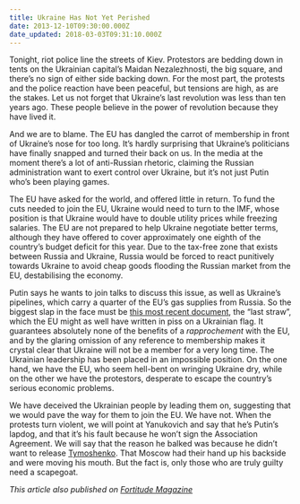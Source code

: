 ```yaml
---
title: Ukraine Has Not Yet Perished
date: 2013-12-10T09:30:00.000Z
date_updated: 2018-03-03T09:31:10.000Z
---
```


Tonight, riot police line the streets of Kiev. Protestors are bedding down in tents on the Ukrainian capital’s Maidan Nezalezhnosti, the big square, and there’s no sign of either side backing down. For the most part, the protests and the police reaction have been peaceful, but tensions are high, as are the stakes. Let us not forget that Ukraine’s last revolution was less than ten years ago. These people believe in the power of revolution because they have lived it.

And we are to blame. The EU has dangled the carrot of membership in front of Ukraine’s nose for too long. It’s hardly surprising that Ukraine’s politicians have finally snapped and turned their back on us. In the media at the moment there’s a lot of anti-Russian rhetoric, claiming the Russian administration want to exert control over Ukraine, but it’s not just Putin who’s been playing games.

The EU have asked for the world, and offered little in return. To fund the cuts needed to join the EU, Ukraine would need to turn to the IMF, whose position is that Ukraine would have to double utility prices while freezing salaries. The EU are not prepared to help Ukraine negotiate better terms, although they have offered to cover approximately one eighth of the country’s budget deficit for this year. Due to the tax-free zone that exists between Russia and Ukraine, Russia would be forced to react punitively towards Ukraine to avoid cheap goods flooding the Russian market from the EU, destabilising the economy.

Putin says he wants to join talks to discuss this issue, as well as Ukraine’s pipelines, which carry a quarter of the EU’s gas supplies from Russia. So the biggest slap in the face must be [this most recent document](http://euroua.com/association/eu-ukraine-association-agreement_EN.pdf), the “last straw”, which the EU might as well have written in piss on a Ukrainian flag. It guarantees absolutely none of the benefits of a _rapprochement_ with the EU, and by the glaring omission of any reference to membership makes it crystal clear that Ukraine will not be a member for a very long time. The Ukrainian leadership has been placed in an impossible position. On the one hand, we have the EU, who seem hell-bent on wringing Ukraine dry, while on the other we have the protestors, desperate to escape the country’s serious economic problems.

We have deceived the Ukrainian people by leading them on, suggesting that we would pave the way for them to join the EU. We have not. When the protests turn violent, we will point at Yanukovich and say that he’s Putin’s lapdog, and that it’s his fault because he won’t sign the Association Agreement. We will say that the reason he balked was because he didn’t want to release [Tymoshenko](http://en.wikipedia.org/wiki/Yulia_Tymoshenko). That Moscow had their hand up his backside and were moving his mouth. But the fact is, only those who are truly guilty need a scapegoat.

_This article also published on_ [_Fortitude Magazine_](http://www.fortitudemagazine.co.uk/industry/politics/misguided-mission-ukraines-euromaidan/14179/)
